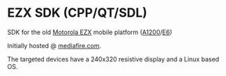 # EZX SDK (CPP/QT/SDL)
SDK for the old [Motorola EZX](https://en.wikipedia.org/wiki/EZX_Linux) mobile platform ([A1200](http://www.gsmarena.com/motorola_a1200-1429.php)/[E6](http://www.gsmarena.com/motorola_rokr_e6-1810.php))

Initially hosted @ [mediafire.com](https://www.mediafire.com/folder/g3ggnrigelxrq/EZX_QTSDL_SDK).

The targeted devices have a 240x320 resistive display and a Linux based OS.
